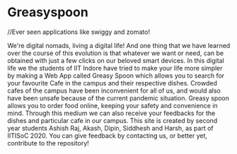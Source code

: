 # Greasyspoon
//Ever seen applications like swiggy and zomato!


We're digital nomads, living a digital life! And one thing that we have learned over the course of this evolution is that whatever we want or need, can be obtained with just a few clicks on our beloved smart devices. In this digital life we the students of IIT Indore have tried to make your life more simpler by making a Web App called Greasy Spoon which allows you to search for your favourite Cafe in the campus and their respective dishes. Crowded cafes of the campus have been inconvenient for all of us, and would also have been unsafe because of the current pandemic situation.
Greasy spoon allows you to order food online, keeping your safety and convenience in mind. Through this medium we can also receive your feedbacks for the dishes and particular cafe in our campus.
This site is created by second year students Ashish Raj, Akash, Dipin, Siddhesh and Harsh, as part of IITISoC 2020.
You can give feedback by contacting us, or better yet, contribute to the repository!
